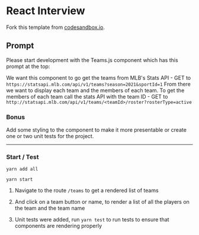 # React Interview

Fork this template from [codesandbox.io](https://codesandbox.io/s/react-interview-j63bl).

## Prompt

Please start development with the Teams.js component which has this prompt at the top:

We want this component to go get the teams from MLB's Stats API - GET to `https://statsapi.mlb.com/api/v1/teams?season=2021&sportId=1`
From there we want to display each team and the members of each team. To get the members of each team call the stats API with the team ID -
GET to `http://statsapi.mlb.com/api/v1/teams/<teamId>/roster?rosterType=active`

### Bonus

Add some styling to the component to make it more presentable or create one or two unit tests for the project.

--------------------------------------------------------------------------------------------------------------------------------------------
### Start / Test

`yarn add all`

`yarn start`

1) Navigate to the route `/teams` to get a rendered list of teams

2) And click on a team button or name, to render a list of all the players on the team and the team name

3) Unit tests were added, run `yarn test` to run tests to ensure that components are rendering properly

